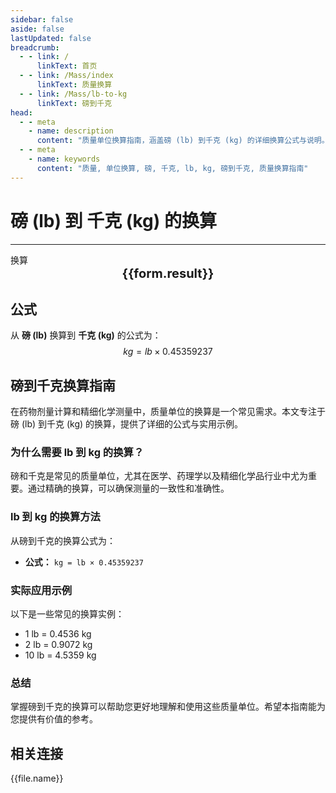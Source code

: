 ```yaml
---
sidebar: false
aside: false
lastUpdated: false
breadcrumb:
  - - link: /
      linkText: 首页
  - - link: /Mass/index
      linkText: 质量换算
  - - link: /Mass/lb-to-kg
      linkText: 磅到千克
head:
  - - meta
    - name: description
      content: "质量单位换算指南，涵盖磅 (lb) 到千克 (kg) 的详细换算公式与说明。"
  - - meta
    - name: keywords
      content: "质量, 单位换算, 磅, 千克, lb, kg, 磅到千克, 质量换算指南"
---
```

# 磅 (lb) 到 千克 (kg) 的换算
---
<script setup>
import { onMounted, reactive, inject, ref } from 'vue'
import { NButton, NForm, NFormItem, NInput, NInputNumber, NSelect, NCard, useMessage,NGrid ,NGi } from 'naive-ui'
import { defineClientComponent } from 'vitepress'
import { Mass } from '../../files';

const convert = inject('convert')

const form = reactive({
  number: null,
  result: '',
})

const convertHandler = () => {
  if (form.number !== null && !isNaN(form.number)) {
    const convertedValue = parseFloat(form.number) * 0.45359237
    form.result = `${form.number}lb = ${convertedValue.toFixed(4)}kg`
  } else {
    form.result = '请输入有效的数值。'
  }
}
</script>

<n-form size="large" :model="form">
  <n-form-item label="磅 (lb)">
    <n-input-number v-model:value="form.number" placeholder="输入磅" style="width: 100%" />
  </n-form-item>
  <n-form-item>
    <n-button type="info" @click="convertHandler" block>换算</n-button>
  </n-form-item>
</n-form>

<n-card  embedded :bordered="false" hoverable>
  <div  style="text-align:center;font-size:20px;">
    <strong>{{form.result}}</strong>
  </div>
</n-card>

## 公式

从 **磅 (lb)** 换算到 **千克 (kg)** 的公式为：
$$ kg = lb \times 0.45359237 $$

## 磅到千克换算指南

在药物剂量计算和精细化学测量中，质量单位的换算是一个常见需求。本文专注于磅 (lb) 到千克 (kg) 的换算，提供了详细的公式与实用示例。

### 为什么需要 lb 到 kg 的换算？

磅和千克是常见的质量单位，尤其在医学、药理学以及精细化学品行业中尤为重要。通过精确的换算，可以确保测量的一致性和准确性。

### lb 到 kg 的换算方法

从磅到千克的换算公式为：

- **公式：** `kg = lb × 0.45359237`

### 实际应用示例

以下是一些常见的换算实例：

- 1 lb = 0.4536 kg
- 2 lb = 0.9072 kg
- 10 lb = 4.5359 kg

### 总结

掌握磅到千克的换算可以帮助您更好地理解和使用这些质量单位。希望本指南能为您提供有价值的参考。

## 相关连接
<n-grid x-gap="12" :cols="2">
  <n-gi v-for="(file, index) in Mass" :key="index">
    <n-button
      text
      tag="a"
      :href="file.path"
      type="info"
    >
      {{file.name}}
    </n-button>
  </n-gi>
</n-grid>
